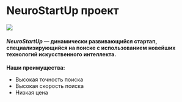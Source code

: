 # NeuroStartUp проект

![](https://netology-code.github.io/git-homeworks/introduction/assets/logo.png)


#### *NeuroStartUp* — динамически развивающийся стартап, специализирующийся на поиске с использованием новейших технологий искусственного интеллекта. 


**Наши преимущества:**

* Высокая точность поиска
* Высокая скорость поиска
* Низкая цена

